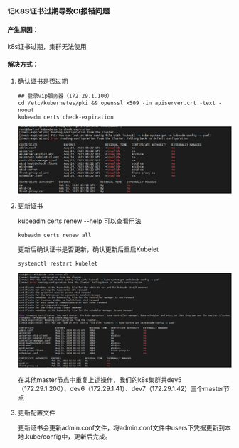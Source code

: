 ### 记K8S证书过期导致CI报错问题

#### 产生原因：

k8s证书过期，集群无法使用

#### 解决方式：

1. 确认证书是否过期

   ```
   ## 登录vip服务器（172.29.1.100）
   cd /etc/kubernetes/pki && openssl x509 -in apiserver.crt -text -noout
   kubeadm certs check-expiration
   ```

   ![image-20230824164600486](https://raw.githubusercontent.com/honins/imgbed/master/img/image-20230824164600486.png)

2. 更新证书

   kubeadm certs renew --help   可以查看用法

   ```
   kubeadm certs renew all
   ```

   更新后确认证书是否更新，确认更新后重启Kubelet

   ```
   systemctl restart kubelet
   ```

   ![image-20230824164701852](https://raw.githubusercontent.com/honins/imgbed/master/img/image-20230824164701852.png)

   在其他master节点中重复上述操作，我们的k8s集群共dev5（172.29.1.200）、dev6（172.29.1.41）、dev7（172.29.1.42）三个master节点

3. 更新配置文件

   更新证书会更新admin.conf文件，将admin.conf文件中users下凭据更新到本地.kube/config中，更新后完成。

